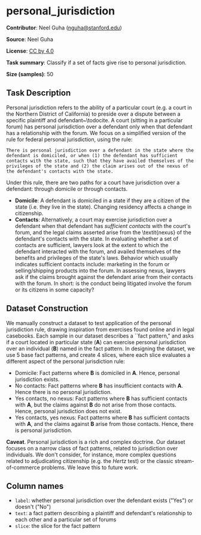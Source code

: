 # personal_jurisdiction 
 **Contributor**: Neel Guha (nguha@stanford.edu)
 
 **Source**: Neel Guha
 
 **License**: [CC by 4.0](https://creativecommons.org/licenses/by/4.0/)
 
 **Task summary**: Classify if a set of facts give rise to personal jurisdiction.
 
 **Size (samples)**: 50
 
 ## Task Description
 
 Personal jurisdiction refers to the ability of a particular court (e.g. a court in the Northern District of California) to preside over a dispute between a specific plaintiff and defendant~\todocite. A court (sitting in a particular forum) has personal jurisdiction over a defendant only when that defendant has a relationship with the forum. We focus on a simplified version of the rule for federal personal jurisdiction, using the rule:
 
 ```text
 There is personal jurisdiction over a defendant in the state where the defendant is domiciled, or when (1) the defendant has sufficient contacts with the state, such that they have availed themselves of the privileges of the state and (2) the claim arises out of the nexus of the defendant's contacts with the state.
 ```
 
 Under this rule, there are two paths for a court have jurisdiction over a defendant: through domicile or through contacts.
 
 - **Domicile**: A defendant is domiciled in a state if they are a citizen of the state (i.e. they live in the state). Changing residency affects a change in citizenship.
 - **Contacts**:  Alternatively, a court may exercise jurisdiction over a defendant when that defendant has *sufficient contacts* with the court's forum, and the legal claims asserted arise from the \textit{nexus} of the defendant's contacts with the state. In evaluating whether a set of contacts are sufficient, lawyers look at the extent to which the defendant interacted with the forum, and availed themselves of the benefits and privileges of the state's laws. Behavior which usually indicates sufficient contacts include: marketing in the forum or selling/shipping products into the forum. In assessing nexus, lawyers ask if the claims brought against the defendant arise from their contacts with the forum. In short: is the conduct being litigated involve the forum or its citizens in some capacity?
 
 ## Dataset Construction
 
 We manually construct a dataset to test application of the personal jurisdiction rule, drawing inspiration from exercises found online and in legal casebooks. Each sample in our dataset describes a ``fact pattern," and asks if a court located in particular state (**A**) can exercise personal jurisdiction over an individual (**B**) named in the fact pattern. In designing the dataset, we use 5 base fact patterns, and create 4 slices, where each slice evaluates a different aspect of the personal jurisdiction rule:
 
 - Domicile: Fact patterns where **B** is domiciled in **A**. Hence, personal jurisdiction exists.
 - No contacts: Fact patterns where **B** has insufficient contacts with **A**. Hence there is no personal jurisdiction.
 - Yes contacts, no nexus: Fact patterns where **B** has sufficient contacts with **A**, but the claims against **B** do not arise from those contacts. Hence, personal jurisdiction does not exist.
 - Yes contacts, yes nexus: Fact patterns where **B** has sufficient contacts with **A**, and the claims against **B** arise from those contacts. Hence, there is personal jurisdiction.
 
 **Caveat**. Personal jurisdiction is a rich and complex doctrine. Our dataset focuses on a narrow class of fact patterns, related to jurisdiction over individuals. We don't consider, for instance, more complex questions related to adjudicating citizenship (e.g. the *Hertz* test) or the classic stream-of-commerce problems. We leave this to future work.
 
 
 ## Column names
 
 - `label`: whether personal jurisdiction over the defendant exists ("Yes") or doesn't ("No")
 - `text`: a fact pattern describing a plaintiff and defendant's relationship to each other and a particular set of forums
 - `slice`: the slice for the fact pattern